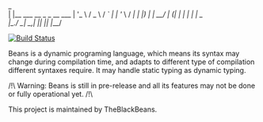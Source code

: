   _                                  
 | |__     ___    __ _   _ __    ___ 
 | '_ \   / _ \  / _` | | '_ \  / __|
 | |_) | |  __/ | (_| | | | | | \__ \
 |_.__/   \___|  \__,_| |_| |_| |___/
                                     

[![Build Status](https://travis-ci.com/TheBlackBeans/beans.svg?branch=rust-dev)](https://travis-ci.com/TheBlackBeans/beans)

Beans is a dynamic programing language, which means its syntax may change during compilation time,
and adapts to different type of compilation different syntaxes require. It may handle static typing as dynamic typing.

/!\ Warning: Beans is still in pre-release and all its features may not be done or fully operational yet. /!\

This project is maintained by TheBlackBeans.
